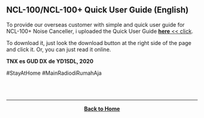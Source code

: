 ## NCL-100/NCL-100+ Quick User Guide (English)

To provide our overseas customer with simple and quick user guide for NCL-100+ Noise Canceller, i uploaded the Quick User Guide 
[**here** << click](https://github.com/handiko/NCL-100/blob/master/Doc/NCL-100_NCL-100%2B_Quick_User_Guide_EN.pdf).

To download it, just look the download button at the right side of the page and click it. Or, you can just read it online.

**TNX es GUD DX**
**de YD1SDL, 2020**

#StayAtHome #MainRadiodiRumahAja

<br><br>
****
<p align="center">
  <a href="https://handiko.github.io/MyBlog/"> <b>Back to Home</b> </a>
  <br>
</p>
